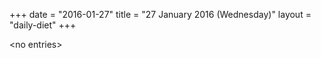 +++
date = "2016-01-27"
title = "27 January 2016 (Wednesday)"
layout = "daily-diet"
+++


\<no entries\>
